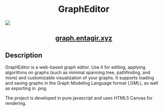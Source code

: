 <h1 align="center">GraphEditor</h1>

<img src="https://entagir.xyz/img/grapheditor_main.png">

<h2 align="center"><a  href="https://graph.entagir.xyz">graph.entagir.xyz</a></h2>

## Description
GraphEditor is a web-based graph editor. Use it for editing, applying algorithms on graphs (such as minimal spanning tree, pathfinding, and more) and customizable visualization of your graphs.
It supports loading and saving graphs in the Graph Modeling Language format (.GML), as well as exporting in .png.

The project is developed in pure javascript and uses HTML5 Canvas for rendering.
